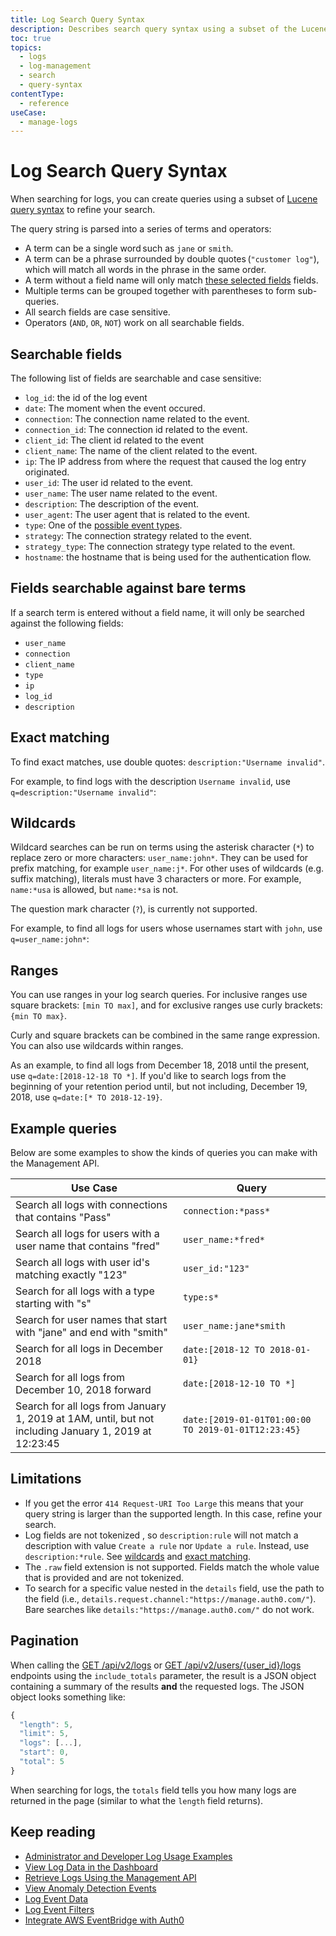 ```yaml
---
title: Log Search Query Syntax
description: Describes search query syntax using a subset of the Lucene query syntax to refine Auth0 log searches.
toc: true
topics:
  - logs
  - log-management
  - search
  - query-syntax
contentType:
  - reference
useCase:
  - manage-logs
---
```

# Log Search Query Syntax

When searching for logs, you can create queries using a subset of [Lucene query syntax](http://www.lucenetutorial.com/lucene-query-syntax.html) to refine your search.

The query string is parsed into a series of terms and operators:

* A term can be a single word such as `jane` or `smith`.
* A term can be a phrase surrounded by double quotes (`"customer log"`), which will match all words in the phrase in the same order.
* A term without a field name will only match [these selected fields](/logs/query-syntax#fields-searchable-against-bare-terms) fields.
* Multiple terms can be grouped together with parentheses to form sub-queries.
* All search fields are case sensitive.
* Operators (`AND`, `OR`, `NOT`) work on all searchable fields.

## Searchable fields

The following list of fields are searchable and case sensitive:

* `log_id`: the id of the log event
* `date`: The moment when the event occured.
* `connection`: The connection name related to the event.
* `connection_id`: The connection id related to the event.
* `client_id`: The client id related to the event
* `client_name`: The name of the client related to the event.
* `ip`: The IP address from where the request that caused the log entry originated.
* `user_id`: The user id related to the event.
* `user_name`: The user name related to the event.
* `description`: The description of the event.
* `user_agent`: The user agent that is related to the event.
* `type`: One of the [possible event types](/logs#log-data-event-listing).
* `strategy`: The connection strategy related to the event.
* `strategy_type`: The connection strategy type related to the event.
* `hostname`: the hostname that is being used for the authentication flow.

## Fields searchable against bare terms

If a search term is entered without a field name, it will only be searched against the following fields:

* `user_name`
* `connection`
* `client_name`
* `type`
* `ip`
* `log_id`
* `description`

## Exact matching

To find exact matches, use double quotes: `description:"Username invalid"`.

For example, to find logs with the description `Username invalid`, use `q=description:"Username invalid"`:

## Wildcards

Wildcard searches can be run on terms using the asterisk character (`*`) to replace zero or more characters: `user_name:john*`. They can be used for prefix matching, for example `user_name:j*`. For other uses of wildcards (e.g. suffix matching), literals must have 3 characters or more. For example, `name:*usa` is allowed, but `name:*sa` is not.

The question mark character (`?`), is currently not supported.

For example, to find all logs for users whose usernames start with `john`, use `q=user_name:john*`:

## Ranges

You can use ranges in your log search queries. For inclusive ranges use square brackets: `[min TO max]`, and for exclusive ranges use curly brackets: `{min TO max}`.

Curly and square brackets can be combined in the same range expression. You can also use wildcards within ranges.

As an example, to find all logs from December 18, 2018 until the present, use `q=date:[2018-12-18 TO *]`.
If you'd like to search logs from the beginning of your retention period until, but not including, December 19, 2018, use `q=date:[* TO 2018-12-19}`.

## Example queries

Below are some examples to show the kinds of queries you can make with the Management API.

Use Case | Query
---------|------
Search all logs with connections that contains "Pass" | `connection:*pass*`
Search all logs for users with a user name that contains "fred" | `user_name:*fred*`
Search all logs with user id's matching exactly "123" | `user_id:"123"`
Search for all logs with a type starting with "s" | `type:s*`
Search for user names that start with "jane" and end with "smith" | `user_name:jane*smith`
Search for all logs in December 2018 | `date:[2018-12 TO 2018-01-01}`
Search for all logs from December 10, 2018 forward | `date:[2018-12-10 TO *]`
Search for all logs from January 1, 2019 at 1AM, until, but not including January 1, 2019 at 12:23:45 | `date:[2019-01-01T01:00:00 TO 2019-01-01T12:23:45}`

## Limitations

* If you get the error `414 Request-URI Too Large` this means that your query string is larger than the supported length. In this case, refine your search.
* Log fields are not tokenized , so `description:rule` will not match a description with value `Create a rule` nor `Update a rule`. Instead, use `description:*rule`. See [wildcards](#wildcards) and [exact matching](#exact-matching).
* The `.raw` field extension is not supported. Fields match the whole value that is provided and are not tokenized.
* To search for a specific value nested in the `details` field, use the path to the field (i.e., `details.request.channel:"https://manage.auth0.com/"`). Bare searches like `details:"https://manage.auth0.com/"` do not work.

## Pagination

When calling the [GET /api/v2/logs](/api/v2#!/Logs/get_logs) or [GET /api/v2/users/{user_id}/logs](/api/v2#!/Users/get_logs_by_user) endpoints using the `include_totals` parameter, the result is a JSON object containing a summary of the results **and** the requested logs. The JSON object looks something like:

```js
{
  "length": 5,
  "limit": 5,
  "logs": [...],
  "start": 0,
  "total": 5
}
```

When searching for logs, the `totals` field tells you how many logs are returned in the page (similar to what the `length` field returns). 

## Keep reading

* [Administrator and Developer Log Usage Examples](/logs/concepts/logs-admins-devs)
* [View Log Data in the Dashboard](/logs/guides/view-log-data-dashboard)
* [Retrieve Logs Using the Management API](/logs/guides/retrieve-logs-mgmt-api)
* [View Anomaly Detection Events](/anomaly-detection/guides/use-tenant-data-for-anomaly-detection)
* [Log Event Data](/logs/references/log-event-data)
* [Log Event Filters](/logs/references/log-event-filters)
* [Integrate AWS EventBridge with Auth0](/integrations/aws-eventbridge)